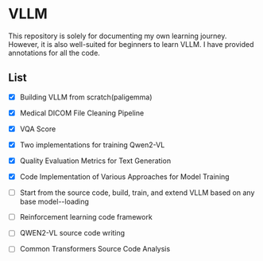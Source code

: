 # VLLM

This repository is solely for documenting my own learning journey. However, it is also well-suited for beginners to learn VLLM. I have provided annotations for all the code.



##  List

- [x] Building VLLM from scratch(paligemma)
- [x] Medical DICOM File Cleaning Pipeline
- [x] VQA Score
- [x] Two implementations for training Qwen2-VL
- [x] Quality Evaluation Metrics for Text Generation
- [x] Code Implementation of Various Approaches for Model Training
- [ ] Start from the source code, build, train, and extend VLLM based on any base model--loading
- [ ] Reinforcement learning code framework
- [ ] QWEN2-VL source code writing
- [ ] Common Transformers Source Code Analysis

